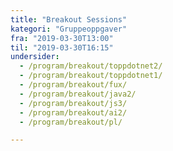 ```yaml
---
title: "Breakout Sessions"
kategori: "Gruppeoppgaver"
fra: "2019-03-30T13:00"
til: "2019-03-30T16:15"
undersider:
  - /program/breakout/toppdotnet2/
  - /program/breakout/toppdotnet1/
  - /program/breakout/fux/
  - /program/breakout/java2/
  - /program/breakout/js3/
  - /program/breakout/ai2/
  - /program/breakout/pl/

---
```

